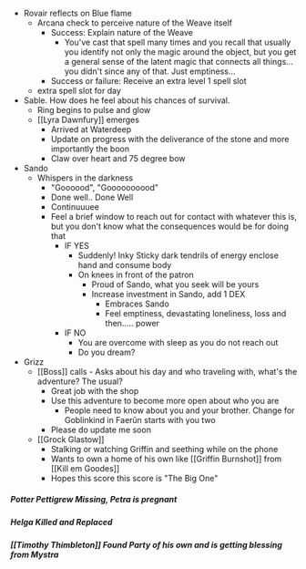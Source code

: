 - Rovair reflects on Blue flame
	- Arcana check to perceive nature of the Weave itself
		- Success: Explain nature of the Weave
			- You've cast that spell many times and you recall that usually you identify not only the magic around the object, but you get a general sense of the latent magic that connects all things... you didn't since any of that. Just emptiness...
		- Success or failure: Receive an extra level 1 spell slot
	- extra spell slot for day
- Sable. How does he feel about his chances of survival.
	- Ring begins to pulse and glow
	- [[Lyra Dawnfury]] emerges
		-  Arrived at Waterdeep
		- Update on progress with the deliverance of the stone and more importantly the boon
		- Claw over heart and 75 degree bow
- Sando
	- Whispers in the darkness
		- "Goooood", "Goooooooood" 
		- Done well.. Done Well
		- Continuuuee
		- Feel a brief  window to reach out for contact with whatever this is, but you don't know what the consequences would be for doing that
			- IF YES
				- Suddenly! Inky Sticky dark tendrils of energy enclose hand and consume body
				- On knees in front of the patron
					- Proud of Sando, what you seek will be yours
					- Increase investment in Sando, add 1 DEX
						- Embraces Sando
						 - Feel emptiness, devastating loneliness, loss and then..... power
			- IF NO
				- You are overcome with sleep as you do not reach out
				- Do you dream?
- Grizz
	- [[Boss]] calls
			- Asks about his day and who traveling with, what's the adventure? The usual?
		- Great job with the shop
		- Use this adventure to become more open about who  you are
			- People need to know about you and your brother. Change for Goblinkind in Faerûn starts with you two
		- Please do update me soon
	- [[Grock Glastow]]
		- Stalking or watching Griffin and seething while on the phone
		- Wants to own a home of his own like [[Griffin Burnshot]] from [[Kill em Goodes]]
		- Hopes this score this score is "The Big One"

##### Potter Pettigrew Missing, Petra is pregnant
##### Helga Killed and Replaced
##### [[Timothy Thimbleton]] Found Party of his own and is getting blessing from Mystra
